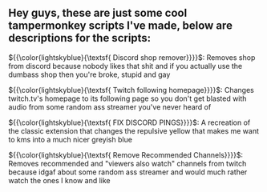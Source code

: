 ## Hey guys, these are just some cool tampermonkey scripts I've made, below are descriptions for the scripts:

${{\color{lightskyblue}{\textsf{ Discord shop remover}}}}\$: Removes shop from discord because nobody likes that shit and if you actually use the dumbass shop then you're broke, stupid and gay

${{\color{lightskyblue}{\textsf{ Twitch following homepage}}}}\$: Changes twitch.tv's homepage to its following page so you don't get blasted with audio from some random ass streamer you've never heard of

${{\color{lightskyblue}{\textsf{ FIX DISCORD PINGS}}}}\$: A recreation of the classic extension that changes the repulsive yellow that makes me want to kms into a much nicer greyish blue

${{\color{lightskyblue}{\textsf{ Remove Recommended Channels}}}}\$: Removes recommended and "viewers also watch" channels from twitch because idgaf about some random ass streamer and would much rather watch the ones I know and like
